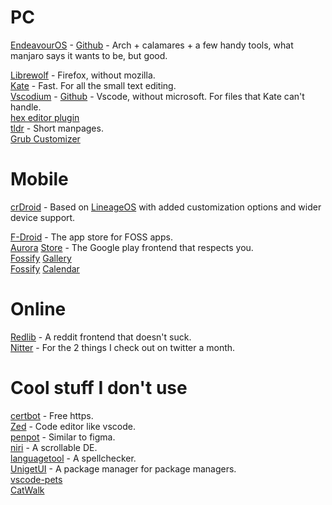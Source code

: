 # PC

[EndeavourOS](https://endeavouros.com/) - [Github](https://github.com/endeavouros-team) - Arch + calamares + a few handy tools, what manjaro says it wants to be, but good.

[Librewolf](https://librewolf.net/) - Firefox, without mozilla. <br />
[Kate](https://apps.kde.org/kate/) - Fast. For all the small text editing. <br />
[Vscodium](https://vscodium.com/) - [Github](https://github.com/VSCodium/vscodium) - Vscode, without microsoft. For files that Kate can't handle. <br />
[hex editor plugin](https://github.com/microsoft/vscode-hexeditor) <br />
[tldr](https://github.com/tldr-pages/tldr) - Short manpages. <br />
[Grub Customizer](https://launchpad.net/grub-customizer) <br />

# Mobile

[crDroid](https://crdroid.net/) - Based on [LineageOS](https://lineageos.org/) with added customization options and wider device support. <br />

[F-Droid](https://f-droid.org/) - The app store for FOSS apps. <br />
[Aurora](https://f-droid.org/en/packages/com.aurora.store/) [Store](https://aurorastore.org/) - The Google play frontend that respects you. <br />
[Fossify](https://f-droid.org/en/packages/org.fossify.gallery/) [Gallery](https://github.com/FossifyOrg/Gallery) <br />
[Fossify](https://f-droid.org/en/packages/org.fossify.calendar/) [Calendar](https://github.com/FossifyOrg/Calendar) <br />

# Online

[Redlib](https://github.com/redlib-org/redlib) - A reddit frontend that doesn't suck. <br />
[Nitter](https://github.com/zedeus/nitter/wiki/Instances) - For the 2 things I check out on twitter a month. <br />

# Cool stuff I don't use

[certbot](https://certbot.eff.org/) - Free https. <br />
[Zed](https://github.com/zed-industries/zed) - Code editor like vscode. <br />
[penpot](https://penpot.app/) - Similar to figma. <br />
[niri](https://github.com/YaLTeR/niri) - A scrollable DE. <br />
[languagetool](https://github.com/languagetool-org/languagetool) - A spellchecker. <br />
[UnigetUI](https://github.com/marticliment/UnigetUI) - A package manager for package managers.  <br />
[vscode-pets](https://github.com/tonybaloney/vscode-pets) <br />
[CatWalk](https://store.kde.org/p/2137844/) <br />
